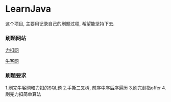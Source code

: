 # LearnJava
这个项目, 主要用记录自己的刷题过程, 希望能坚持下去.

### 刷题网站
[力扣网](https://leetcode-cn.com/)

[牛客网](https://www.nowcoder.com/)

### 刷题要求
1.刷完牛客网和力扣的SQL题
2.手撕二叉树, 前序中序后序遍历
3.刷完剑指offer
4.刷完力扣简单算法


